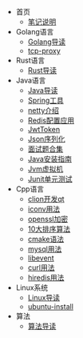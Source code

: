 * 首页
  * [笔记说明](/README.md)
* Golang语言
  * [Golang导读](/lang/golang/README.md)
  * [tcp-proxy](/lang/golang/tcp-proxy.md)
* Rust语言
  * [Rust导读](/lang/rust/README.md)
* Java语言
  * [Java导读](/lang/java/README.md)
  * [Spring工具](/lang/java/Spring工具.md)
  * [netty介绍](/lang/java/netty介绍.md)
  * [Redis配置应用](/lang/java/Redis配置应用.md)
  * [JwtToken](/lang/java/JwtToken.md)
  * [Json序列化](/lang/java/Json序列化.md)
  * [面试题合集](/lang/java/面试题合集.md)
  * [Java安装指南](/lang/java/Java安装指南.md)
  * [Jvm虚拟机](/lang/java/Jvm虚拟机.md)
  * [Junit单元测试](/lang/java/Junit单元测试.md)
* Cpp语言
  * [clion开发qt](/lang/cpp/clion开发qt.md)
  * [iconv用法](/lang/cpp/iconv用法.md)
  * [openssl加密](/lang/cpp/openssl加密.md)
  * [10大排序算法](/lang/cpp/10大排序算法.md)
  * [cmake语法](/lang/cpp/cmake语法.md)
  * [mysql用法](/lang/cpp/mysql用法.md)
  * [libevent](/lang/cpp/libevent.md)
  * [curl用法](/lang/cpp/curl用法.md)
  * [hiredis用法](/lang/cpp/hiredis用法.md)
* Linux系统
  * [Linux导读](/linux/README.md)
  * [ubuntu-install](/linux/ubuntu-install.md)
* 算法
  * [算法导读](/algorithm/README.md)
